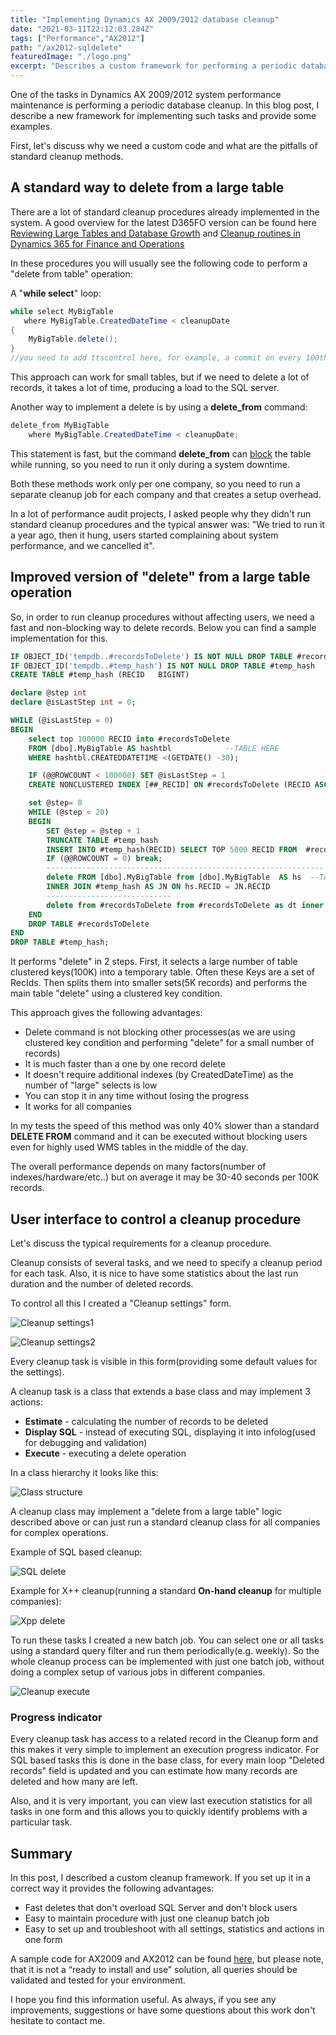 ```yaml
---
title: "Implementing Dynamics AX 2009/2012 database cleanup"
date: "2021-03-11T22:12:03.284Z"
tags: ["Performance","AX2012"]
path: "/ax2012-sqldelete"
featuredImage: "./logo.png"
excerpt: "Describes a custom framework for performing a periodic database cleanup"
---
```


One of the tasks in Dynamics AX 2009/2012 system performance maintenance is performing a periodic database cleanup. In this blog post, I describe a new framework for implementing such tasks and provide some examples.

First, let's discuss why we need a custom code and what are the pitfalls of standard cleanup methods.

## A standard way to delete from a large table

There are a lot of standard cleanup procedures already implemented in the system. A good overview for the latest D365FO version can be found here [Reviewing Large Tables and Database Growth](https://community.dynamics.com/ax/b/axinthefield/posts/f-o-data-management-reviewing-large-tables-and-database-growth) and [Cleanup routines in Dynamics 365 for Finance and Operations](https://docs.microsoft.com/en-us/archive/blogs/axsa/cleanup-routines-in-dynamics-365-for-finance-and-operations)

In these procedures you will usually see the following code to perform a "delete from table" operation:

A "**while select**" loop:

```csharp
while select MyBigTable
   where MyBigTable.CreatedDateTime < cleanupDate
{
    MyBigTable.delete();
}    
//you need to add ttscontrol here, for example, a commit on every 100th record
```

This approach can work for small tables, but if we need to delete a lot of records, it takes a lot of time, producing a load to the SQL server.

Another way to implement a delete is by using a **delete_from** command:

```csharp
delete_from MyBigTable
    where MyBigTable.CreatedDateTime < cleanupDate;
```

This statement is fast, but the command **delete_from** can [block](https://denistrunin.com/understanding-sql-blocking) the table while running, so you need to run it only during a system downtime.

Both these methods work only per one company, so you need to run a separate cleanup job for each company and that creates a setup overhead.

In a lot of performance audit projects, I asked people why they didn't run standard cleanup procedures and the typical answer was: "We tried to run it a year ago, then it hung, users started complaining about system performance, and we cancelled it".

## Improved version of "delete" from a large table operation

So, in order to run cleanup procedures without affecting users, we need a fast and non-blocking way to delete records. Below you can find a sample implementation for this.

```sql
IF OBJECT_ID('tempdb..#recordsToDelete') IS NOT NULL DROP TABLE #recordsToDelete
IF OBJECT_ID('tempdb..#temp_hash') IS NOT NULL DROP TABLE #temp_hash
CREATE TABLE #temp_hash (RECID   BIGINT)

declare @step int
declare @isLastStep int = 0;

WHILE (@isLastStep = 0)
BEGIN
    select top 100000 RECID into #recordsToDelete
    FROM [dbo].MyBigTable AS hashtbl            --TABLE HERE
    WHERE hashtbl.CREATEDDATETIME <(GETDATE() -30);

    IF (@@ROWCOUNT < 100000) SET @isLastStep = 1
    CREATE NONCLUSTERED INDEX [##_RECID] ON #recordsToDelete (RECID ASC)

    set @step= 0
    WHILE (@step < 20)
    BEGIN
        SET @step = @step + 1
        TRUNCATE TABLE #temp_hash
        INSERT INTO #temp_hash(RECID) SELECT TOP 5000 RECID FROM  #recordsToDelete;
        IF (@@ROWCOUNT = 0) break;
        --------------------------------------------------------------
        delete FROM [dbo].MyBigTable from [dbo].MyBigTable  AS hs  --TABLE HERE
        INNER JOIN #temp_hash AS JN ON hs.RECID = JN.RECID
        ----------------------------
        delete from #recordsToDelete from #recordsToDelete as dt inner join #temp_hash as dl   on dl.RECID =dt.RECID
    END
    DROP TABLE #recordsToDelete
END
DROP TABLE #temp_hash;
```

It performs "delete" in 2 steps. First, it selects a large number of table clustered keys(100K) into a temporary table. Often these Keys are a set of RecIds. Then splits them into smaller sets(5K records) and performs the main table "delete" using a clustered key condition.

This approach gives the following advantages:

- Delete command is not blocking other processes(as we are using clustered key condition and performing "delete" for a small number of records)
- It is much faster than a one by one record delete
- It doesn't require additional indexes (by CreatedDateTime) as the number of "large" selects is low
- You can stop it in any time without losing the progress
- It works for all companies

In my tests the speed of this method was only 40% slower than a  standard **DELETE FROM** command and it can be executed without blocking users even for highly used WMS tables in the middle of the day.

The overall performance depends on many factors(number of indexes/hardware/etc..) but on average it may be 30-40 seconds per 100K records.

## User interface to control a cleanup procedure

Let's discuss the typical requirements for a cleanup procedure.

Cleanup consists of several tasks, and we need to specify a cleanup period for each task. Also, it is nice to have some statistics about the last run duration and the number of deleted records.

To control all this I created a "Cleanup settings" form.  

![Cleanup settings1](CleanupSettings.png)

 ![Cleanup settings2](CleanupSettings2.png)

Every cleanup task is visible in this form(providing some default values for the settings).

A cleanup task is a class that extends a base class and may implement 3 actions:

- **Estimate** - calculating the number of records to be deleted
- **Display SQL** - instead of executing SQL, displaying it into infolog(used for debugging and validation)
- **Execute** - executing a delete operation

In a class hierarchy it looks like this:

![Class structure](ClassStructure.png)

A cleanup class may implement a "delete from a large table" logic described above or can just run a standard cleanup class for all companies for complex operations.

Example of SQL based cleanup:

![SQL delete](SQLSelectDelete.png)

Example for X++ cleanup(running a standard **On-hand cleanup** for multiple companies):

![Xpp delete](XppSelectDelete.png)

To run these tasks I created a new batch job. You can select one or all tasks using a standard query filter and run them periodically(e.g. weekly).  So the whole cleanup process can be implemented with just one batch job, without doing a complex setup of various jobs in different companies.  

![Cleanup execute](CleanupRun.png)

### Progress indicator

Every cleanup task has access to a related record in the Cleanup form and this makes it very simple to implement an execution progress indicator. For SQL based tasks this is done in the base class, for every main loop "Deleted records" field is updated and you can estimate how many records are deleted and how many are left.

Also, and it is very important, you can view last execution statistics for all tasks in one form and this allows you to quickly identify problems with a particular task.

## Summary

In this post, I described a custom cleanup framework. If you set up it in a correct way it provides the following advantages:

- Fast deletes that don't overload SQL Server and don't block users
- Easy to maintain procedure with just one cleanup batch job
- Easy to set up and troubleshoot with all settings, statistics and actions in one form

A sample code for AX2009 and AX2012 can be found [here](https://github.com/TrudAX/TRUDScripts/tree/master/Performance/Jobs/DataCleanup), but please note, that it is not a “ready to install and use” solution, all queries should be validated and tested for your environment.

I hope you find this information useful. As always, if you see any improvements, suggestions or have some questions about this work don't hesitate to contact me.
